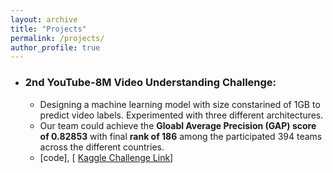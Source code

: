 ```yaml
---
layout: archive
title: "Projects"
permalink: /projects/
author_profile: true
---
```



-   ### 2nd YouTube-8M Video Understanding Challenge:
    -  Designing a machine learning model with size constarined of 1GB to predict video labels. Experimented with three different architectures. 
    -  Our team could achieve the **Gloabl Average Precision (GAP) score of 0.82853** with final **rank of 186** among the participated 394 teams across the different countries.
    -  \[code\], \[ [Kaggle Challenge Link](https://www.kaggle.com/c/youtube8m-2018)\]
